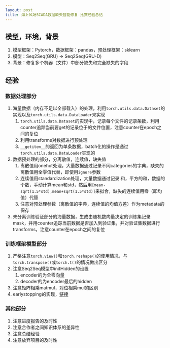 ```yaml
---
layout: post
title: 海上风场SCADA数据缺失智能修复-比赛经验总结
---
```


## 模型，环境，背景

1. 模型框架：Pytorch，数据框架：pandas，预处理框架：sklearn
2. 模型：Seq2Seq(GRU) -> Seq2Seq(GRU-D)
3. 背景：修复多个机器（文件）中部分缺失和完全缺失的字段

## 经验

### 数据处理部分
1. 海量数据（内存不足以全部载入）的处理，利用`torch.utils.data.Dataset`的实现以及`torch.utils.data.DataLoader`来实现
	1. `torch.utils.data.Dataset`的实现中，记录每个文件的记录条数，利用counter追踪当前要get的记录位于的文件位置，注意counter在epoch之间的复位
	2. 利用transforms对数据进行预处理
	3. `__getitem__`的返回为单条数据，batch化的操作是通过`torch.utils.data.DataLoader`实现的
2. 数据预处理的部分，分离散值，连续值，缺失值
	1. 离散值用onehot处理，大量数据通过记录不同categories的字典，缺失的离散值用全零值代替，即使用`ignore`参数
	2. 连续值用standardization处理，大量数据通过记录 和，平方的和，数据的个数，手动计算mean和std，然后用`[mean-sqrt(1.5*std),mean+sqrt(1.5*std)]`来拟合，缺失的连续值用零（即均值）代替
	3. 注意对预处理参数（离散值的字典，连续值的均值方差）作为metadata的保存
3. 未分离训练验证部分的海量数据，生成由随机数向量决定的训练集记录mask，并用counter追踪当前数据是否加入到验证集，并对验证集数据进行transforms，注意counter在epoch之间的复位

### 训练框架模型部分
1. 严格注意`torch.view()`和`torch.reshape()`的使用情况，与`torch.transpose()`或`torch.t()`的情况做出区分
2. 注意Seq2Seq模型中initHidden的设置
	1. encoder的为全零向量
	2. decoder的为encoder最后的hidden
3. 注意矩阵相乘matmul，对位相乘mul的区别
4. earlystopping的实现，[链接](https://github.com/Youngyi/YLB-tech/blob/master/RNN/earlystopping.py)

### 其他部分
1. 注意进度报告的及时性
2. 注意合作者之间知识体系的差异性
3. 注意总结经验
4. 注意放弃项目的及时性
